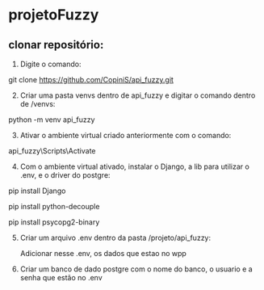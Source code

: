 # projetoFuzzy
## clonar repositório:
1. Digite o comando:

  git clone https://github.com/CopiniS/api_fuzzy.git

2. Criar uma pasta venvs dentro de api_fuzzy e digitar o comando dentro de /venvs:

  python -m venv api_fuzzy

3. Ativar o ambiente virtual criado anteriormente com o comando:

  api_fuzzy\Scripts\Activate

4. Com o ambiente virtual ativado, instalar o Django, a lib para utilizar o .env, e o driver do postgre:

  pip install Django

  pip install python-decouple

  pip install psycopg2-binary

5. Criar um arquivo .env dentro da pasta /projeto/api_fuzzy:

   Adicionar nesse .env, os dados que estao no wpp

6. Criar um banco de dado postgre com o nome do banco, o usuario e a senha que estão no .env
